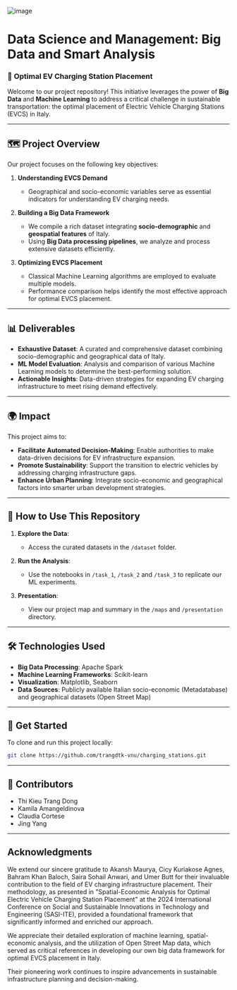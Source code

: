 ![image](https://github.com/user-attachments/assets/e8a485e7-77f1-4c70-a049-941fb2c2076d)

# **Data Science and Management: Big Data and Smart Analysis**  

### 🚗 **Optimal EV Charging Station Placement**  

Welcome to our project repository! This initiative leverages the power of **Big Data** and **Machine Learning** to address a critical challenge in sustainable transportation: the optimal placement of Electric Vehicle Charging Stations (EVCS) in Italy.  

---

## 🗺️ **Project Overview**  

Our project focuses on the following key objectives:  

1. **Understanding EVCS Demand**  
   - Geographical and socio-economic variables serve as essential indicators for understanding EV charging needs.  

2. **Building a Big Data Framework**  
   - We compile a rich dataset integrating **socio-demographic** and **geospatial features** of Italy.  
   - Using **Big Data processing pipelines**, we analyze and process extensive datasets efficiently.  

3. **Optimizing EVCS Placement**  
   - Classical Machine Learning algorithms are employed to evaluate multiple models.  
   - Performance comparison helps identify the most effective approach for optimal EVCS placement.  

---

## 📊 **Deliverables**  

- **Exhaustive Dataset**: A curated and comprehensive dataset combining socio-demographic and geographical data of Italy.  
- **ML Model Evaluation**: Analysis and comparison of various Machine Learning models to determine the best-performing solution.  
- **Actionable Insights**: Data-driven strategies for expanding EV charging infrastructure to meet rising demand effectively.  

---

## 🌍 **Impact**  

This project aims to:  
- **Facilitate Automated Decision-Making**: Enable authorities to make data-driven decisions for EV infrastructure expansion.  
- **Promote Sustainability**: Support the transition to electric vehicles by addressing charging infrastructure gaps.  
- **Enhance Urban Planning**: Integrate socio-economic and geographical factors into smarter urban development strategies.  

---

## 📌 **How to Use This Repository**  

1. **Explore the Data**:  
   - Access the curated datasets in the `/dataset` folder.  

2. **Run the Analysis**:  
   - Use the notebooks in `/task_1`, `/task_2` and `/task_3` to replicate our ML experiments.   

3. **Presentation**:  
   - View our project map and summary in the `/maps` and `/presentation` directory.  

---

## 🛠️ **Technologies Used**  

- **Big Data Processing**: Apache Spark
- **Machine Learning Frameworks**: Scikit-learn
- **Visualization**: Matplotlib, Seaborn  
- **Data Sources**: Publicly available Italian socio-economic (Metadatabase) and geographical datasets (Open Street Map)

---

## 🚀 **Get Started**  

To clone and run this project locally:  

```bash
git clone https://github.com/trangdtk-vnu/charging_stations.git   
```

---

## 👥 **Contributors**  

- Thi Kieu Trang Dong 
- Kamila Amangeldinova
- Claudia Cortese
- Jing Yang  

---

## **Acknowledgments**
We extend our sincere gratitude to Akansh Maurya, Cicy Kuriakose Agnes, Bahram Khan Baloch, Saira Sohail Anwari, and Umer Butt for their invaluable contribution to the field of EV charging infrastructure placement. Their methodology, as presented in "Spatial-Economic Analysis for Optimal Electric Vehicle Charging Station Placement" at the 2024 International Conference on Social and Sustainable Innovations in Technology and Engineering (SASI-ITE), provided a foundational framework that significantly informed and enriched our approach.

We appreciate their detailed exploration of machine learning, spatial-economic analysis, and the utilization of Open Street Map data, which served as critical references in developing our own big data framework for optimal EVCS placement in Italy.

Their pioneering work continues to inspire advancements in sustainable infrastructure planning and decision-making.
